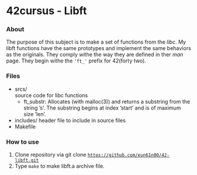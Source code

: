 # 42cursus - Libft

### About
The purpose of this subject is to make a set of functions from the <i>libc</i>. 
My libft functions have the same prototypes and implement the same behaviors as the originals. They comply withe the way they are defined in ther <i>man</i> page.
They begin withe the <code>'ft_'</code> prefix for 42(forty two).

### Files
- srcs/<br>
   source code for libc functions
   - ft_substr: Allocates (with malloc(3)) and returns a substring from the string ’s’. The substring begins at index ’start’ and is of maximum size ’len’.
- includes/
   header file to include in source files
- Makefile

### How to use
1. Clone repository via git clone <code>https://github.com/eun61n00/42-libft.git</code>
2. Type <code>make</code> to make libft.a archive file. 
